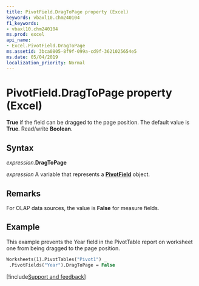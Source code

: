 ```yaml
---
title: PivotField.DragToPage property (Excel)
keywords: vbaxl10.chm240104
f1_keywords:
- vbaxl10.chm240104
ms.prod: excel
api_name:
- Excel.PivotField.DragToPage
ms.assetid: 3bca0805-8f9f-099a-cd9f-3621025654e5
ms.date: 05/04/2019
localization_priority: Normal
---
```



# PivotField.DragToPage property (Excel)

**True** if the field can be dragged to the page position. The default value is **True**. Read/write **Boolean**.


## Syntax

_expression_.**DragToPage**

_expression_ A variable that represents a **[PivotField](Excel.PivotField.md)** object.


## Remarks

For OLAP data sources, the value is **False** for measure fields.


## Example

This example prevents the Year field in the PivotTable report on worksheet one from being dragged to the page position.

```vb
Worksheets(1).PivotTables("Pivot1") _ 
 .PivotFields("Year").DragToPage = False
```



[!include[Support and feedback](~/includes/feedback-boilerplate.md)]